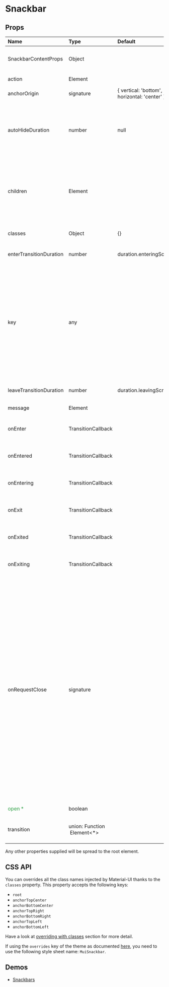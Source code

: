 <!--- This documentation is automatically generated, do not try to edit it. -->

# Snackbar



## Props
| Name | Type | Default | Description |
|:-----|:-----|:--------|:------------|
| SnackbarContentProps | Object |  | Properties applied to the `SnackbarContent` element. |
| action | Element |  | The action to display. |
| anchorOrigin | signature | { vertical: 'bottom', horizontal: 'center' } | The anchor of the `Snackbar`. |
| autoHideDuration | number | null | The number of milliseconds to wait before automatically dismissing. This behavior is disabled by default with the `null` value. |
| children | Element |  | If you wish the take control over the children of the component you can use that property. When using it, no `SnackbarContent` component will be rendered. |
| classes | Object | {} | Useful to extend the style applied to components. |
| enterTransitionDuration | number | duration.enteringScreen | Customizes duration of enter animation (ms) |
| key | any |  | When displaying multiple consecutive Snackbars from a parent rendering a single <Snackbar/>, add the key property to ensure independent treatment of each message. e.g. <Snackbar key={message} />, otherwise, the message may update-in-place and features such as autoHideDuration may be canceled. |
| leaveTransitionDuration | number | duration.leavingScreen | Customizes duration of leave animation (ms) |
| message | Element |  | The message to display. |
| onEnter | TransitionCallback |  | Callback fired before the transition is entering. |
| onEntered | TransitionCallback |  | Callback fired when the transition has entered. |
| onEntering | TransitionCallback |  | Callback fired when the transition is entering. |
| onExit | TransitionCallback |  | Callback fired before the transition is exiting. |
| onExited | TransitionCallback |  | Callback fired when the transition has exited. |
| onExiting | TransitionCallback |  | Callback fired when the transition is exiting. |
| onRequestClose | signature |  | Callback fired when the component requests to be closed.<br>Typically `onRequestClose` is used to set state in the parent component, which is used to control the `Snackbar` `open` prop.<br>The `reason` parameter can optionally be used to control the response to `onRequestClose`, for example ignoring `clickaway`.<br><br>**Signature:**<br>`function(event: object, reason: string) => void`<br>*event:* The event source of the callback<br>*reason:* Can be:`"timeout"` (`autoHideDuration` expired) or: `"clickaway"` |
| <span style="color: #31a148">open *</span> | boolean |  | If true, `Snackbar` is open. |
| transition | union:&nbsp;Function<br>&nbsp;Element<*><br> |  | Object with Transition component, props & create Fn. |

Any other properties supplied will be spread to the root element.

## CSS API

You can overrides all the class names injected by Material-UI thanks to the `classes` property.
This property accepts the following keys:
- `root`
- `anchorTopCenter`
- `anchorBottomCenter`
- `anchorTopRight`
- `anchorBottomRight`
- `anchorTopLeft`
- `anchorBottomLeft`

Have a look at [overriding with classes](/customization/overrides#overriding-with-classes)
section for more detail.

If using the `overrides` key of the theme as documented
[here](/customization/themes#customizing-all-instances-of-a-component-type),
you need to use the following style sheet name: `MuiSnackbar`.

## Demos

- [Snackbars](/demos/snackbars)

